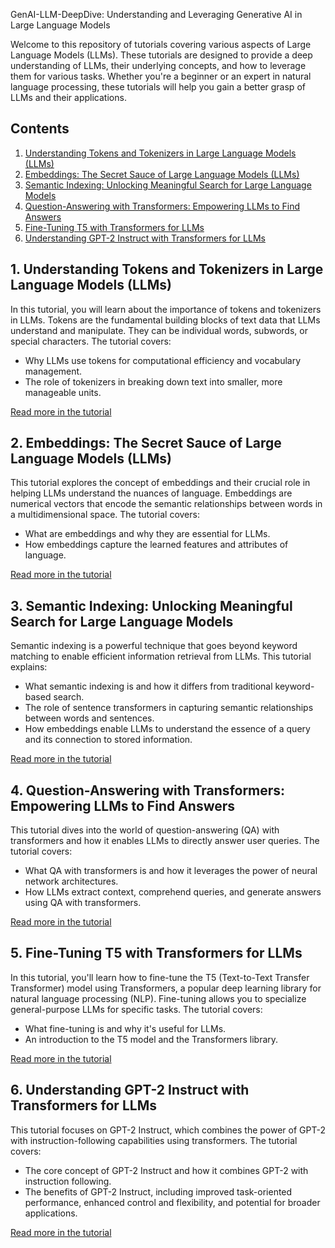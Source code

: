 GenAI-LLM-DeepDive: Understanding and Leveraging Generative AI in Large Language Models

Welcome to this repository of tutorials covering various aspects of Large Language Models (LLMs). These tutorials are designed to provide a deep understanding of LLMs, their underlying concepts, and how to leverage them for various tasks. Whether you're a beginner or an expert in natural language processing, these tutorials will help you gain a better grasp of LLMs and their applications.

## Contents

1. [Understanding Tokens and Tokenizers in Large Language Models (LLMs)](1-Tokenizers/README.md)
2. [Embeddings: The Secret Sauce of Large Language Models (LLMs)](2-Model-embeddings/README.md)
3. [Semantic Indexing: Unlocking Meaningful Search for Large Language Models](3-Semantic_index/README.md)
4. [Question-Answering with Transformers: Empowering LLMs to Find Answers](4-Question-Answering-Demo/README.md)
5. [Fine-Tuning T5 with Transformers for LLMs](5-Fine-Tunning-T5/README.md)
6. [Understanding GPT-2 Instruct with Transformers for LLMs](6-GPT-Instruct-Demo/README.md)

## 1. Understanding Tokens and Tokenizers in Large Language Models (LLMs)

In this tutorial, you will learn about the importance of tokens and tokenizers in LLMs. Tokens are the fundamental building blocks of text data that LLMs understand and manipulate. They can be individual words, subwords, or special characters. The tutorial covers:

- Why LLMs use tokens for computational efficiency and vocabulary management.
- The role of tokenizers in breaking down text into smaller, more manageable units.

[Read more in the tutorial](1-Tokenizers/README.md)

## 2. Embeddings: The Secret Sauce of Large Language Models (LLMs)

This tutorial explores the concept of embeddings and their crucial role in helping LLMs understand the nuances of language. Embeddings are numerical vectors that encode the semantic relationships between words in a multidimensional space. The tutorial covers:

- What are embeddings and why they are essential for LLMs.
- How embeddings capture the learned features and attributes of language.

[Read more in the tutorial](2-Model-embeddings/README.md)

## 3. Semantic Indexing: Unlocking Meaningful Search for Large Language Models

Semantic indexing is a powerful technique that goes beyond keyword matching to enable efficient information retrieval from LLMs. This tutorial explains:

- What semantic indexing is and how it differs from traditional keyword-based search.
- The role of sentence transformers in capturing semantic relationships between words and sentences.
- How embeddings enable LLMs to understand the essence of a query and its connection to stored information.

[Read more in the tutorial](3-Semantic_index/README.md)

## 4. Question-Answering with Transformers: Empowering LLMs to Find Answers

This tutorial dives into the world of question-answering (QA) with transformers and how it enables LLMs to directly answer user queries. The tutorial covers:

- What QA with transformers is and how it leverages the power of neural network architectures.
- How LLMs extract context, comprehend queries, and generate answers using QA with transformers.

[Read more in the tutorial](4-Question-Answering-Demo/README.md)

## 5. Fine-Tuning T5 with Transformers for LLMs

In this tutorial, you'll learn how to fine-tune the T5 (Text-to-Text Transfer Transformer) model using Transformers, a popular deep learning library for natural language processing (NLP). Fine-tuning allows you to specialize general-purpose LLMs for specific tasks. The tutorial covers:

- What fine-tuning is and why it's useful for LLMs.
- An introduction to the T5 model and the Transformers library.

[Read more in the tutorial](5-Fine-Tunning-T5/README.md)

## 6. Understanding GPT-2 Instruct with Transformers for LLMs

This tutorial focuses on GPT-2 Instruct, which combines the power of GPT-2 with instruction-following capabilities using transformers. The tutorial covers:

- The core concept of GPT-2 Instruct and how it combines GPT-2 with instruction following.
- The benefits of GPT-2 Instruct, including improved task-oriented performance, enhanced control and flexibility, and potential for broader applications.

[Read more in the tutorial](6-GPT-Instruct-Demo/README.md)